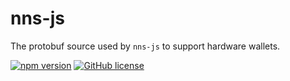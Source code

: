 # nns-js

The protobuf source used by `nns-js` to support hardware wallets.

[![npm version](https://img.shields.io/npm/v/@dfinity/nns-proto.svg?logo=npm)](https://www.npmjs.com/package/@dfinity/nns-proto) [![GitHub license](https://img.shields.io/badge/license-Apache%202.0-blue.svg)](https://opensource.org/licenses/Apache-2.0)

